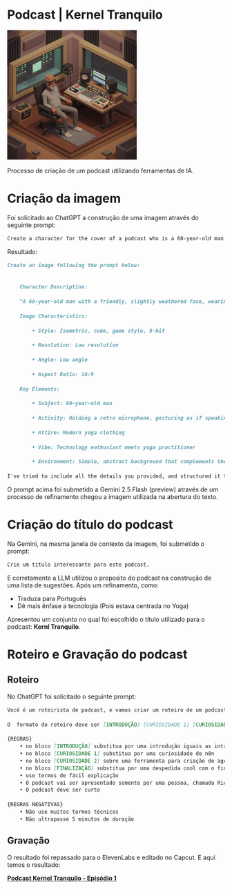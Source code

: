 # Podcast | Kernel Tranquilo
<img src="Gemini_Generated_Image_ne02ugne02ugne02.jpeg" width="300" height="300">

Processo de criação de um podcast utilizando ferramentas de IA.

# Criação da imagem

Foi solicitado ao ChatGPT a construção de uma imagem através do seguinte prompt:

```md
Create a character for the cover of a podcast who is a 60-year-old man who likes technology , holding a microphone, retro style, isometric, cube, game style. Image characteristics: low resolution, low angle, 8-bit --ar 16:9 --v 5.2
```

Resultado:
```md
Create an image following the prompt below:


    Character Description:

    "A 60-year-old man with a friendly, slightly weathered face, wearing comfortable, modern yoga attire (think a stylish, muted-color athletic top and pants). He has a short, neatly trimmed grey beard and kind eyes. He is holding a retro-style microphone in his right hand, gesturing slightly as if he's speaking passionately into it. His posture is upright and exudes a sense of calm and confidence. The style should be isometric, rendered in a cube-like, 8-bit game style. The color palette should be somewhat muted but still vibrant, with a focus on contrasting colors to make the character pop against the background."

    Image Characteristics:

        • Style: Isometric, cube, game style, 8-bit

        • Resolution: Low resolution

        • Angle: Low angle

        • Aspect Ratio: 16:9

    Key Elements:

        • Subject: 60-year-old man

        • Activity: Holding a retro microphone, gesturing as if speaking

        • Attire: Modern yoga clothing

        • Vibe: Technology enthusiast meets yoga practitioner

        • Environment: Simple, abstract background that complements the 8-bit style.

I've tried to include all the details you provided, and structured it to be easily used as a prompt. 
```

O prompt acima foi submetido a Gemini 2.5 Flash (preview) através de um processo de refinamento chegou a imagem utilizada na abertura do texto.

# Criação do título do podcast
Na Gemini, na mesma janela de contexto da imagem, foi submetido o prompt:
```md
Crie um título interessante para este podcast.
```
E corretamente a LLM utilizou o proposito do podcast na construção de uma lista de sugestões. Após um refinamento, como: 
- Traduza para Português
- Dê mais ênfase a tecnologia (Pois estava centrada no Yoga)

Apresentou um conjunto no qual foi escolhido o título utilizado para o podcast: **Kernl Tranquilo**.

# Roteiro e Gravação do podcast

## Roteiro
No ChatGPT foi solicitado o seguinte prompt:
```md
Você é um roteirista de podcast, e vamos criar um roteiro de um podcast de tecnologia, focado em no code cujo o nome é "Kernel Tranquilo" e tem foco em NO CODE, com o público alvo de iniciantes em NO CODE. 

O  formato do roteiro deve ser [INTRODUÇÃO] [CURIOSIDADE 1] [CURIOSIDADE 2] [FINALIZAÇÃO]

{REGRAS}
    • no bloco [INTRODUÇÃO] substitua por uma introdução iguais as introduções dos vídeos do canal 'ei nerd', como se fossem escritos pelo Peter Jordan
    • no bloco [CURIOSIDADE 1] substitua por uma curiosidade de n8n
    • no bloco [CURIOSIDADE 2] sobre uma ferramenta para criação de agente autônomo de IA
    • no bloco [FINALIZAÇÃO] substitua por uma despedida cool com o final 'Eu sou Ricardo Luz e esse foi o Kernel Tranquilo dessa semana'
    • use termos de fácil explicação
    • O podcast vai ser apresentado somente por uma pessoa, chamada Ricardo Luz
    • O podcast deve ser curto

{REGRAS NEGATIVAS}
    • Não use muitos termos técnicos
    • Não ultrapasse 5 minutos de duração
```

## Gravação
O resultado foi repassado para o ElevenLabs e editado no Capcut. E aqui temos o resultado:


[**Podcast Kernel Tranquilo - Episódio 1**](https://ricardoluz.com.br/apoio_github/202505151717.mp3)
